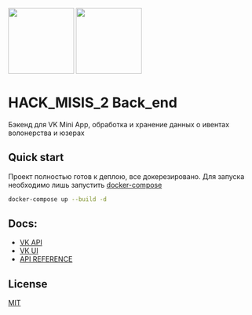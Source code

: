 [<img width="134" src="https://www.bairesdev.com/wp-content/uploads/2021/07/Expressjs.svg">](https://expressjs.com/ru/)
[<img width="134" src="https://sequelize.org/img/logo.svg">](https://sequelize.org/)

# HACK_MISIS_2 Back_end

Бэкенд для VK Mini App, обработка и хранение данных о ивентах волонерства и юзерах

## Quick start

Проект полностью готов к деплою, все докерезировано. Для запуска необходимо лишь запустить [docker-compose](https://docs.docker.com/compose/install/)

```bash
docker-compose up --build -d
```


## Docs:

- [VK API](https://dev.vk.com/reference)
- [VK UI](https://vkcom.github.io/VKUI/#/QuickStart)
- [API REFERENCE](https://docs.google.com/document/d/1IbywYXWdXyYnBNMSqSvtKRagz93-nXuDsXRfO3IPfvA/edit?usp=sharing)

## License
[MIT](https://choosealicense.com/licenses/mit/)